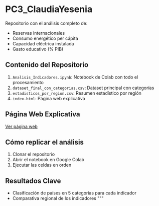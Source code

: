 # PC3_ClaudiaYesenia

Repositorio con el análisis completo de:
- Reservas internacionales
- Consumo energético per cápita
- Capacidad eléctrica instalada
- Gasto educativo (% PIB)

## Contenido del Repositorio

1. `Analisis_Indicadores.ipynb`: Notebook de Colab con todo el procesamiento
2. `dataset_final_con_categorias.csv`: Dataset principal con categorías
3. `estadisticos_por_region.csv`: Resumen estadístico por región
4. `index.html`: Página web explicativa

## Página Web Explicativa
[Ver página web](PC3_ClaudiaYesenia.html)

## Cómo replicar el análisis
1. Clonar el repositorio
2. Abrir el notebook en Google Colab
3. Ejecutar las celdas en orden

## Resultados Clave
- Clasificación de países en 5 categorías para cada indicador
- Comparativa regional de los indicadores
"""
